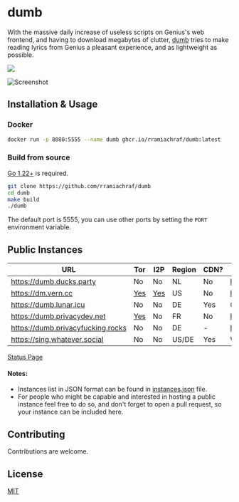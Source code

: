 # dumb
With the massive daily increase of useless scripts on Genius's web frontend, and having to download megabytes of clutter, [dumb](https://github.com/rramiachraf/dumb) tries to make reading lyrics from Genius a pleasant experience, and as lightweight as possible.

<a href="https://codeberg.org/rramiachraf/dumb"><img src="https://img.shields.io/badge/Codeberg-%232185d0" /></a>

![Screenshot](https://raw.githubusercontent.com/rramiachraf/dumb/main/screenshot.png)

## Installation & Usage
### Docker
```bash
docker run -p 8080:5555 --name dumb ghcr.io/rramiachraf/dumb:latest
```

### Build from source
[Go 1.22+](https://go.dev/dl) is required.
```bash
git clone https://github.com/rramiachraf/dumb
cd dumb
make build
./dumb
```

The default port is 5555, you can use other ports by setting the `PORT` environment variable.

## Public Instances
| URL                                           | Tor                                                                               | I2P                                                                        | Region | CDN? | Operator               
| ---                                           | ---                                                                               | ---                                                                        | ---    | ---  | ---                    
| <https://dumb.ducks.party>                    | No                                                                                | No                                                                         | NL     | No   | https://ducks.party 
| <https://dm.vern.cc>                          | [Yes](http://dm.vernccvbvyi5qhfzyqengccj7lkove6bjot2xhh5kajhwvidqafczrad.onion)   | [Yes](http://vernxpcpqi2y4uhu7to4rnjmyjjgzh3x3qxyzpmkhykefchkmleq.b32.i2p) | US     | No   | https://vern.cc        
| <https://dumb.lunar.icu>                      | No                                                                                | No                                                                         | DE     | Yes  | @MaximilianGT500       
| <https://dumb.privacydev.net>                 | [Yes](http://dumb.g4c3eya4clenolymqbpgwz3q3tawoxw56yhzk4vugqrl6dtu3ejvhjid.onion) | No                                                                         | FR     | No   | https://privacydev.net 
| <https://dumb.privacyfucking.rocks>           | No                                                                                | No                                                                         | DE     | -    | https://privacyfucking.rocks |
| <https://sing.whatever.social>                | No                                                                                | No                                                                         | US/DE  | Yes  | Whatever Social        

[Status Page](https://github.com/rramiachraf/dumb-instances)

#### Notes:
- Instances list in JSON format can be found in [instances.json](instances.json) file.
- For people who might be capable and interested in hosting a public instance feel free to do so, and don't forget to open a pull request, so your instance can be included here.

## Contributing
Contributions are welcome.

## License
[MIT](https://github.com/rramiachraf/dumb/blob/main/LICENCE)

